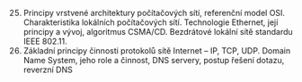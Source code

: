 25. Principy vrstvené architektury počítačových sítí, referenční model OSI. Charakteristika lokálních počítačových sítí. Technologie Ethernet, její principy a vývoj, algoritmus CSMA/CD. Bezdrátové lokální sítě standardu IEEE 802.11. 
26. Základní principy činnosti protokolů sítě Internet – IP, TCP, UDP. Domain Name System, jeho role a činnost, DNS servery, postup řešení dotazu, reverzní DNS